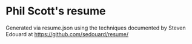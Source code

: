 # Phil Scott's resume

Generated via resume.json using the techniques documented by Steven Edouard at https://github.com/sedouard/resume/
